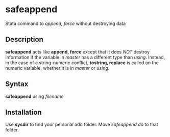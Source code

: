 safeappend 
==========

Stata command to _append, force_ without destroying data

## Description 
__safeappend__ acts like __append, force__ except that it does
_NOT_ destroy information if the variable in _master_ has a different 
type than _using_. Instead, in the case of a string-numeric conflict, __tostring, replace__ is called on the numeric variable, whether it is in _master_ or _using_.

## Syntax
__safeappend__ using _filename_

## Installation
Use __sysdir__ to find your personal ado folder. Move _safeappend.do_ to that folder.

